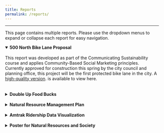 ```yaml
---
title: Reports
permalink: /reports/
---
```

___
This page contains multiple reports. Please use the dropdown menus to expand or collapse each report for easy navigation.
<details open>
<summary><b>500 North Bike Lane Proposal</b></summary>
<br>
This report was developed as part of the Communicating Sustainability course and applies Community-Based Social Marketing principles. Currently approved for construction this spring by the city council and planning office, this project will be the first protected bike lane in the city. A <a href="https://drive.google.com/file/d/1ttyRhSkwQyvXGtbFaPHlH321Z5Y45xSw/view?usp=sharing" target="_blank">high-quality version</a>.
is available to view here.
<br><br>
<object data="https://afielder02.github.io/GISPortfolio/assets/pdfs/CEL_Class_Report-compressed.pdf" width="1000" height="1300" type="application/pdf"></object>
</details>
<br>

<details>
<summary><b>Double Up Food Bucks</b></summary>
<br>
This independent project focused on analyzing the reach and impact of the Double Up Food Bucks Program. The goal was to determine where participants were traveling from to access farmers' markets offering the program. The report details my analytical methods, and I also created a supplemental story map to visualize the findings that you can find <a href="https://storymaps.arcgis.com/stories/3acda68ada4c42d2bacafadd5dd1ed55" target="_blank">here</a>.
<br><br>
<object data="https://afielder02.github.io/GISPortfolio/assets/pdfs/Farmers_Market_GIS_Report.pdf" width="1000" height="1300" type="application/pdf"></object>
</details>
<br>

<details>
<summary><b>Natural Resource Management Plan</b></summary>
<br>
For my final project in Human Dimensions of Natural Resource Management at USU, I developed a strategic plan addressing urban sprawl in Cache County. Utilizing a custom Google Earth Engine script, I gathered reference imagery to support my analysis. As someone deeply passionate about sustainable growth and land use planning, this project was a valuable opportunity to explore solutions for curbing sprawl.
<br><br>
<object data="https://afielder02.github.io/GISPortfolio/assets/pdfs/NRM_FINAL.pdf" width="1000" height="1300" type="application/pdf"></object>
</details>
<br>

<details>
<summary><b>Amtrak Ridership Data Visualization</b></summary>
<br>
This is a graphic I created going through amtrak data to tell a story about its post pandemic ridership recovery. It was a practice in data visualization, storytelling, and accurate reporting. The graphics where created using Tableau.
<br><br>
<img src="https://afielder02.github.io/GISPortfolio/assets/pdfs/Amtrak.jpg" width="1000" height="1800" alt="Amtrak Post Covid Ridership Recovery">
</details>
<br>

<details>
<summary><b>Poster for Natural Resources and Society</b></summary>
<br>
This poster was a final for a class to give students practice with poster design and presentation.
<br><br>
<object data="https://afielder02.github.io/GISPortfolio/assets/pdfs/Poster.pdf" width="1300" height="1000" type="application/pdf"></object>
</details>

